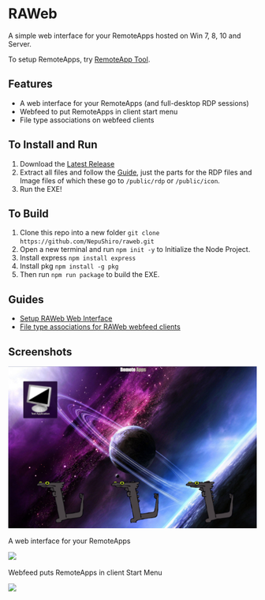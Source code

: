 # RAWeb

A simple web interface for your RemoteApps hosted on Win 7, 8, 10 and Server.

To setup RemoteApps, try [RemoteApp Tool](https://github.com/kimmknight/remoteapptool).

## Features

* A web interface for your RemoteApps (and full-desktop RDP sessions)
* Webfeed to put RemoteApps in client start menu
* File type associations on webfeed clients

## To Install and Run

1. Download the [Latest Release](https://github.com/NepuShiro/raweb/releases/latest)
2. Extract all files and follow the [Guide](https://github.com/kimmknight/raweb/wiki/Setup-RAWeb-Web-Interface), just the parts for the RDP files and Image files of which these go to `/public/rdp` or `/public/icon`.
3. Run the EXE!

## To Build

1. Clone this repo into a new folder `git clone https://github.com/NepuShiro/raweb.git`
2. Open a new terminal and run `npm init -y` to Initialize the Node Project.
3. Install express `npm install express`
4. Install pkg `npm install -g pkg`
5. Then run `npm run package` to build the EXE.

## Guides

* [Setup RAWeb Web Interface](https://github.com/kimmknight/raweb/wiki/Setup-RAWeb-Web-Interface)
* [File type associations for RAWeb webfeed clients](https://github.com/kimmknight/raweb/wiki/File-type-associations-for-RAWeb-webfeed-clients)

## Screenshots

![](https://github.com/NepuShiro/raweb/blob/master/docs/images/screenshots/raweb0020.png?raw=true)

A web interface for your RemoteApps

![](https://github.com/kimmknight/raweb/wiki/images/screenshots/rawebfeed.png)

Webfeed puts RemoteApps in client Start Menu

![](https://github.com/kimmknight/raweb/wiki/images/screenshots/win8webfeedcrop.jpg)
